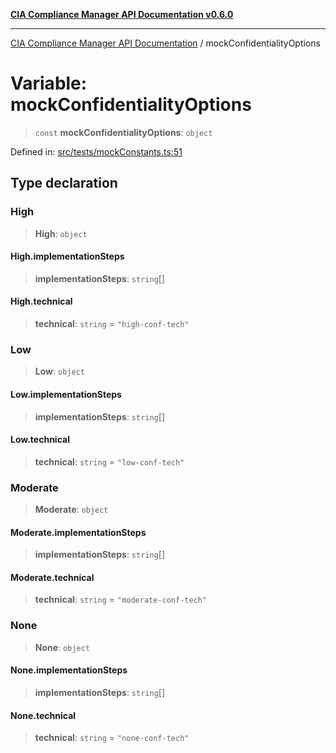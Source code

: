 [**CIA Compliance Manager API Documentation v0.6.0**](../README.md)

***

[CIA Compliance Manager API Documentation](../globals.md) / mockConfidentialityOptions

# Variable: mockConfidentialityOptions

> `const` **mockConfidentialityOptions**: `object`

Defined in: [src/tests/mockConstants.ts:51](https://github.com/Hack23/cia-compliance-manager/blob/main/src/tests/mockConstants.ts#L51)

## Type declaration

### High

> **High**: `object`

#### High.implementationSteps

> **implementationSteps**: `string`[]

#### High.technical

> **technical**: `string` = `"high-conf-tech"`

### Low

> **Low**: `object`

#### Low.implementationSteps

> **implementationSteps**: `string`[]

#### Low.technical

> **technical**: `string` = `"low-conf-tech"`

### Moderate

> **Moderate**: `object`

#### Moderate.implementationSteps

> **implementationSteps**: `string`[]

#### Moderate.technical

> **technical**: `string` = `"moderate-conf-tech"`

### None

> **None**: `object`

#### None.implementationSteps

> **implementationSteps**: `string`[]

#### None.technical

> **technical**: `string` = `"none-conf-tech"`
